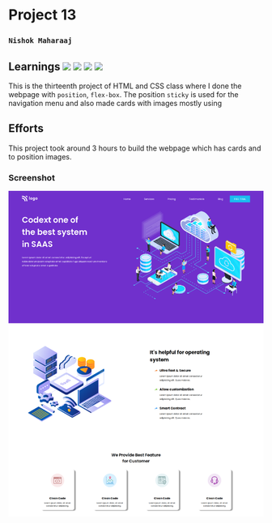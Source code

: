 # Project 13

### `Nishok Maharaaj`

## Learnings ![](https://img.shields.io/badge/Language-HTML-orange) ![](https://img.shields.io/badge/Language-CSS-green) ![](https://img.shields.io/badge/CSS-Position-yellow) ![](https://img.shields.io/badge/CSS-Flexbox-blue)

This is the thirteenth project of HTML and CSS class where I done the webpage with `position`, `flex-box`. The position `sticky` is used for the navigation menu and also made cards with images mostly using

## Efforts

This project took around 3 hours to build the webpage which has cards and to position images.

### Screenshot

![Project 13](./output13.png)
